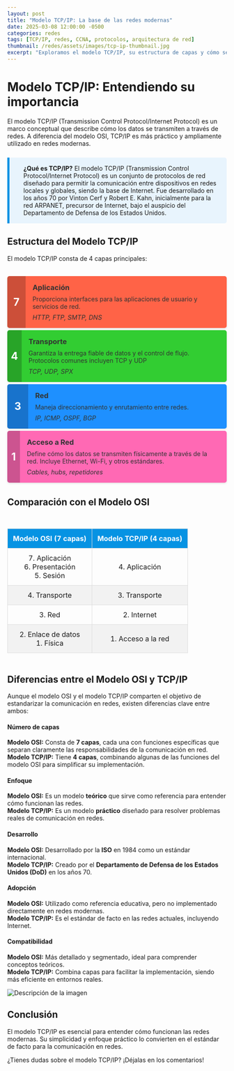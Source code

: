 ```yaml
---
layout: post
title: "Modelo TCP/IP: La base de las redes modernas"
date: 2025-03-08 12:00:00 -0500
categories: redes
tags: [TCP/IP, redes, CCNA, protocolos, arquitectura de red]
thumbnail: /redes/assets/images/tcp-ip-thumbnail.jpg
excerpt: "Exploramos el modelo TCP/IP, su estructura de capas y cómo se utiliza en las redes modernas. Indispensable para estudiantes de CCNA."
---
```


# Modelo TCP/IP: Entendiendo su importancia

El modelo TCP/IP (Transmission Control Protocol/Internet Protocol) es un marco conceptual que describe cómo los datos se transmiten a través de redes. A diferencia del modelo OSI, TCP/IP es más práctico y ampliamente utilizado en redes modernas.

<div class="info-box">
  <div class="info-icon"><i class="fas fa-info-circle"></i></div>
  <div class="info-content">
    <strong>¿Qué es TCP/IP?</strong> El modelo TCP/IP (Transmission Control Protocol/Internet Protocol) es un conjunto de protocolos de red diseñado para permitir la comunicación entre dispositivos en redes locales y globales, siendo la base de Internet. Fue desarrollado en los años 70 por Vinton Cerf y Robert E. Kahn, inicialmente para la red ARPANET, precursor de Internet, bajo el auspicio del Departamento de Defensa de los Estados Unidos.
  </div>
</div>

## Estructura del Modelo TCP/IP

El modelo TCP/IP consta de 4 capas principales:

<div class="osi-model-container">
  <div class="osi-layer" style="background-color: #FF6347;">
    <div class="layer-number">7</div>
    <div class="layer-content">
      <h3>Aplicación</h3>
      <p>Proporciona interfaces para las aplicaciones de usuario y servicios de red.</p>
      <div class="layer-examples">HTTP, FTP, SMTP, DNS</div>
    </div>
  </div>

 <div class="osi-layer" style="background-color: #32CD32;">
    <div class="layer-number">4</div>
    <div class="layer-content">
      <h3>Transporte</h3>
      <p>Garantiza la entrega fiable de datos y el control de flujo. Protocolos comunes incluyen TCP y UDP</p>
      <div class="layer-examples">TCP, UDP, SPX</div>
    </div>
  </div>

 <div class="osi-layer" style="background-color: #1E90FF;">
    <div class="layer-number">3</div>
    <div class="layer-content">
      <h3>Red</h3>
      <p>Maneja direccionamiento y enrutamiento entre redes.</p>
      <div class="layer-examples">IP, ICMP, OSPF, BGP</div>
    </div>
  </div>

 <div class="osi-layer" style="background-color: #FF69B4;">
    <div class="layer-number">1</div>
    <div class="layer-content">
      <h3>Acceso a Red</h3>
      <p>Define cómo los datos se transmiten físicamente a través de la red. Incluye Ethernet, Wi-Fi, y otros estándares.</p>
      <div class="layer-examples">Cables, hubs, repetidores</div>
    </div>
  </div>
</div>

## Comparación con el Modelo OSI

<div class="comparison-table">
  <table>
    <thead>
      <tr>
        <th>Modelo OSI (7 capas)</th>
        <th>Modelo TCP/IP (4 capas)</th>
      </tr>
    </thead>
    <tbody>
      <tr>
        <td>7. Aplicación<br>6. Presentación<br>5. Sesión</td>
        <td rowspan="1">4. Aplicación</td>
      </tr>
      <tr>
        <td>4. Transporte</td>
        <td>3. Transporte</td>
      </tr>
      <tr>
        <td>3. Red</td>
        <td>2. Internet</td>
      </tr>
      <tr>
        <td>2. Enlace de datos<br>1. Física</td>
        <td>1. Acceso a la red</td>
      </tr>
    </tbody>
  </table>
</div>

## Diferencias entre el Modelo OSI y TCP/IP

Aunque el modelo OSI y el modelo TCP/IP comparten el objetivo de estandarizar la comunicación en redes, existen diferencias clave entre ambos:

<div class="comparison-container">
  <div class="comparison-item">
    <h4>Número de capas</h4>
    <p>
      <strong>Modelo OSI:</strong> Consta de <strong>7 capas</strong>, cada una con funciones específicas que separan claramente las responsabilidades de la comunicación en red.<br>
      <strong>Modelo TCP/IP:</strong> Tiene <strong>4 capas</strong>, combinando algunas de las funciones del modelo OSI para simplificar su implementación.
    </p>
  </div>

  <div class="comparison-item">
    <h4>Enfoque</h4>
    <p>
      <strong>Modelo OSI:</strong> Es un modelo <strong>teórico</strong> que sirve como referencia para entender cómo funcionan las redes.<br>
      <strong>Modelo TCP/IP:</strong> Es un modelo <strong>práctico</strong> diseñado para resolver problemas reales de comunicación en redes.
    </p>
  </div>

  <div class="comparison-item">
    <h4>Desarrollo</h4>
    <p>
      <strong>Modelo OSI:</strong> Desarrollado por la <strong>ISO</strong> en 1984 como un estándar internacional.<br>
      <strong>Modelo TCP/IP:</strong> Creado por el <strong>Departamento de Defensa de los Estados Unidos (DoD)</strong> en los años 70.
    </p>
  </div>

  <div class="comparison-item">
    <h4>Adopción</h4>
    <p>
      <strong>Modelo OSI:</strong> Utilizado como referencia educativa, pero no implementado directamente en redes modernas.<br>
      <strong>Modelo TCP/IP:</strong> Es el estándar de facto en las redes actuales, incluyendo Internet.
    </p>
  </div>

  <div class="comparison-item">
    <h4>Compatibilidad</h4>
    <p>
      <strong>Modelo OSI:</strong> Más detallado y segmentado, ideal para comprender conceptos teóricos.<br>
      <strong>Modelo TCP/IP:</strong> Combina capas para facilitar la implementación, siendo más eficiente en entornos reales.
    </p>
  </div>
</div>

   ![Descripción de la imagen](../../../../../../../assets/images/diferenciaTCP-IP.png)

## Conclusión

El modelo TCP/IP es esencial para entender cómo funcionan las redes modernas. Su simplicidad y enfoque práctico lo convierten en el estándar de facto para la comunicación en redes.

¿Tienes dudas sobre el modelo TCP/IP? ¡Déjalas en los comentarios!

<style>
/* Estilos para el artículo del modelo OSI */
.post-content {
  font-family: 'Roboto', sans-serif;
  line-height: 1.6;
  color: #333;
}

.post-content h2 {
  margin-top: 2rem;
  margin-bottom: 1rem;
  color: #0693e3;
  border-bottom: 2px solid #eaeaea;
  padding-bottom: 0.5rem;
}

.post-content h3 {
  margin-top: 1.5rem;
  color: #0693e3;
}

/* Caja de información */
.info-box {
  background-color: #e8f4fd;
  border-left: 5px solid #0693e3;
  padding: 1rem;
  margin: 1.5rem 0;
  border-radius: 0 5px 5px 0;
  display: flex;
  align-items: flex-start;
}

.info-icon {
  font-size: 1.5rem;
  color: #0693e3;
  margin-right: 1rem;
}

/* Contenedor del modelo OSI */
.osi-model-container {
  display: flex;
  flex-direction: column;
  gap: 5px;
  margin: 2rem 0;
}

.osi-layer {
  display: flex;
  border-radius: 5px;
  overflow: hidden;
  box-shadow: 0 2px 4px rgba(0,0,0,0.1);
}

.layer-number {
  display: flex;
  align-items: center;
  justify-content: center;
  width: 3rem;
  font-size: 1.5rem;
  font-weight: bold;
  color: white;
  background-color: rgba(0,0,0,0.2);
}

.layer-content {
  padding: 1rem;
  flex-grow: 1;
  color: #333;
}

.layer-content h3 {
  margin: 0 0 0.5rem 0;
  color: #333;
}

.layer-content p {
  margin: 0 0 0.5rem 0;
}

.layer-examples {
  font-size: 0.9rem;
  font-style: italic;
}

/* Beneficios grid */
.benefits-grid {
  display: grid;
  grid-template-columns: repeat(auto-fill, minmax(230px, 1fr));
  gap: 1.5rem;
  margin: 2rem 0;
}

.benefit-card {
  background-color: #f5f9ff;
  padding: 1.5rem;
  border-radius: 8px;
  box-shadow: 0 2px 4px rgba(0,0,0,0.05);
  transition: transform 0.3s ease;
}

.benefit-card:hover {
  transform: translateY(-5px);
}

.benefit-icon {
  font-size: 1.8rem;
  color: #0693e3;
  margin-bottom: 1rem;
}

.benefit-card h4 {
  color: #0693e3;
  margin: 0 0 0.5rem 0;
}

.benefit-card p {
  margin: 0;
  font-size: 0.95rem;
}

/* Diagrama de encapsulamiento */
.encapsulation-diagram {
  display: flex;
  flex-direction: column;
  gap: 0.5rem;
  margin: 2rem 0;
  max-width: 600px;
}

.encap-step {
  display: flex;
  align-items: center;
  background-color: #f5f9ff;
  padding: 1rem;
  border-radius: 8px;
  box-shadow: 0 2px 4px rgba(0,0,0,0.05);
}

.encap-icon {
  font-size: 1.5rem;
  color: #0693e3;
  margin-right: 1rem;
  min-width: 2rem;
  text-align: center;
}

.encap-content {
  flex-grow: 1;
}

.encap-content h4 {
  margin: 0 0 0.25rem 0;
  color: #0693e3;
}

.encap-content p {
  margin: 0;
  font-size: 0.9rem;
}

.encap-arrow {
  text-align: center;
  color: #0693e3;
  font-size: 1.2rem;
}

/* Tabla de comparación */
.comparison-table {
  margin: 2rem 0;
  overflow-x: auto;
}

.comparison-table table {
  width: 100%;
  border-collapse: collapse;
}

.comparison-table th, .comparison-table td {
  border: 1px solid #ddd;
  padding: 0.75rem;
  text-align: center;
}

.comparison-table th {
  background-color: #0693e3;
  color: white;
}

.comparison-table tr:nth-child(even) {
  background-color: #f2f2f2;
}

/* Call to action */
.cta-container {
  background-color: #f5f9ff;
  border: 1px solid #e1e8ed;
  border-radius: 8px;
  padding: 1.5rem;
  margin-top: 2rem;
}

.cta-container h4 {
  color: #0693e3;
  margin-top: 0;
}

.cta-container ul {
  margin-bottom: 0;
}

.cta-container a {
  color: #0693e3;
  text-decoration: none;
}

.cta-container a:hover {
  text-decoration: underline;
}

/* Responsive */
@media (max-width: 768px) {
  .benefits-grid {
    grid-template-columns: 1fr;
  }
  
  .osi-layer {
    flex-direction: column;
  }
  
  .layer-number {
    width: 100%;
    padding: 0.5rem 0;
  }
}
</style>